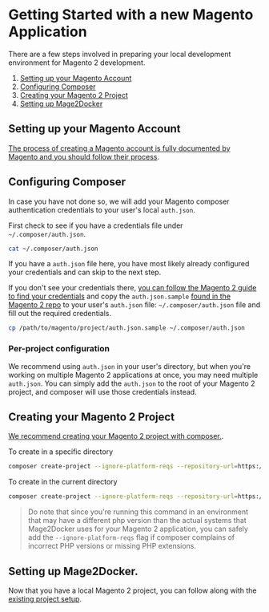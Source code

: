 # Getting Started with a new Magento Application
There are a few steps involved in preparing your local development environment for Magento 2 development.

1. [Setting up your Magento Account](#setting-up-your-magento-account)
2. [Configuring Composer](#configuring-composer)
3. [Creating your Magento 2 Project](#creating-your-magento-2-project)
4. [Setting up Mage2Docker](#setting-up-mage2docker)

## Setting up your Magento Account
[The process of creating a Magento account is fully documented by Magento and you should follow their process](https://docs.magento.com/m2/ce/user_guide/magento/magento-account-create.html). 

## Configuring Composer
In case you have not done so, we will add your Magento composer authentication credentials to your user's local `auth.json`.

First check to see if you have a credentials file under `~/.composer/auth.json`.

```bash
cat ~/.composer/auth.json
```

If you have a `auth.json` file here, you have most likely already configured your credentials and can skip to the next step.

If you don't see your credentials there, [you can follow the Magento 2 guide to find your credentials](https://devdocs.magento.com/guides/v2.3/install-gde/prereq/connect-auth.html) and copy the `auth.json.sample` [found in the Magento 2 repo](https://github.com/magento/magento2/blob/2.4-develop/auth.json.sample) to your user's `auth.json` file: `~/.composer/auth.json` file and fill out the required credentials.

```bash
cp /path/to/magento/project/auth.json.sample ~/.composer/auth.json
``` 

### Per-project configuration
We recommend using `auth.json` in your user's directory, but when you're working on multiple Magento 2 applications at once, you may need multiple `auth.json`. You can simply add the `auth.json` to the root of your Magento 2 project, and composer will use those credentials instead.

## Creating your Magento 2 Project
[We recommend creating your Magento 2 project with composer.](https://devdocs.magento.com/guides/v2.3/install-gde/composer.html).

To create in a specific directory
```bash
composer create-project --ignore-platform-reqs --repository-url=https://repo.magento.com/ magento/project-community-edition <install-directory-name> 
```

To create in the current directory
```bash
composer create-project --ignore-platform-reqs --repository-url=https://repo.magento.com/ magento/project-community-edition .
```

> Do note that since you're running this command in an environment that may have a different php version than the actual systems that Mage2Docker uses for your Magento 2 application, you can safely add the `--ignore-platform-reqs` flag if composer complains of incorrect PHP versions or missing PHP extensions.

## Setting up Mage2Docker.
Now that you have a local Magento 2 project, you can follow along with the [existing project setup](./existing-project.md).